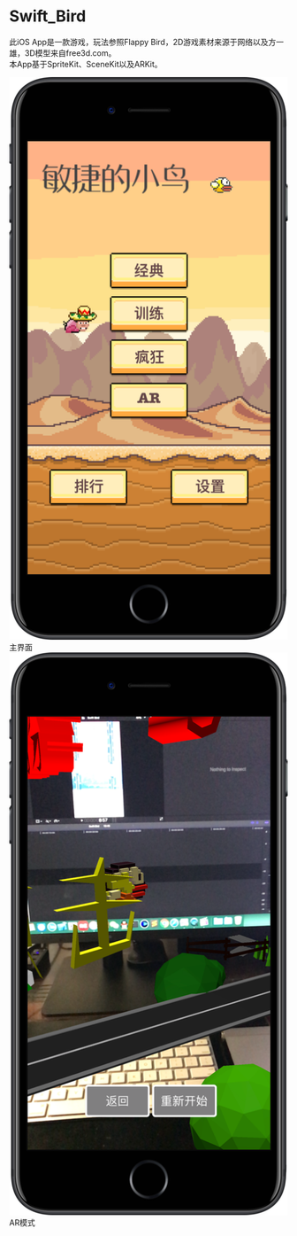 # Swift_Bird
此iOS App是一款游戏，玩法参照Flappy Bird，2D游戏素材来源于网络以及方一雄，3D模型来自free3d.com。  
本App基于SpriteKit、SceneKit以及ARKit。


![](SwiftBirdMain.png)  
主界面
![](SwiftBirdAR.png)  
AR模式
